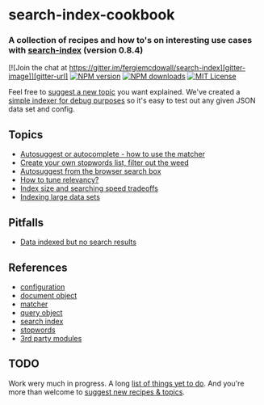 # search-index-cookbook
### A collection of recipes and how to's on interesting use cases with [search-index](https://github.com/fergiemcdowall/search-index) (version 0.8.4)

[![Join the chat at https://gitter.im/fergiemcdowall/search-index][gitter-image]][gitter-url]
[![NPM version][npm-version-image]][npm-url]
[![NPM downloads][npm-downloads-image]][npm-url]
[![MIT License][license-image]][license-url]

Feel free to [suggest a new topic](https://github.com/eklem/search-index-cookbook/issues/new) you want explained. We've created a [simple indexer for debug purposes](https://github.com/eklem/search-index-indexer) so it's easy to test out any given JSON data set and config.

## Topics
- [Autosuggest or autocomplete - how to use the matcher](./doc/topics/autosuggest.md)
- [Create your own stopwords list, filter out the weed](./doc/topics/stopwords-filtering-away-garbage.md)
- [Autosuggest from the browser search box](./doc/topics/browser-search-box.md)
- [How to tune relevancy?](./doc/topics/field-weighting.md)
- [Index size and searching speed tradeoffs](./doc/topics/size-speed-tradeoffs.md)
- [Indexing large data sets](./doc/topics/large-datasets.md)

## Pitfalls

- [Data indexed but no search results](./doc/topics/pitfalls.md#data-indexed-but-no-search-results)

## References

- [configuration](./doc/reference/references.md#configuration)
- [document object](./doc/reference/references.md#document-object)
- [matcher](./doc/reference/references.md#matcher)
- [query object](./doc/reference/references.md#query-object)
- [search index](./doc/reference/references.md#search-index)
- [stopwords](./doc/reference/references.md#stopwords)
- [3rd party modules](./doc/reference/3rd-party-modules.md)



## TODO
Work wery much in progress. A long [list of things yet to do](https://github.com/eklem/search-index-cookbook/issues). And you're more than welcome to [suggest new recipes & topics](https://github.com/eklem/search-index-cookbook/issues/new).

[license-image]: http://img.shields.io/badge/license-MIT-blue.svg?style=flat-square
[license-url]: LICENSE

[npm-url]: https://npmjs.org/package/search-index-cookbook
[npm-version-image]: http://img.shields.io/npm/v/search-index-cookbook.svg?style=flat-square
[npm-downloads-image]: http://img.shields.io/npm/dm/search-index-cookbook.svg?style=flat-square
[gitter-url]: https://gitter.im/fergiemcdowall/search-index?utm_source=badge&utm_medium=badge&utm_campaign=pr-badge&utm_content=badge
[gitter-image]: https://img.shields.io/badge/GITTER-join%20chat-green.svg?style=flat-square

